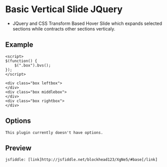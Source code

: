 Basic Vertical Slide JQuery
===========================
- JQuery and CSS Transform Based Hover Slide which expands selected sections while contracts other sections verticaly.

Example
-------

    <script>
    $(function() {
        $(".box").bvs();
    });
    </script>
    
    <div class="box leftbox">
    </div>
    <div class="box middlebox">
    </div>
    <div class="box rightbox">
    </div>
    

Options
-------

    This plugin currently doesn't have options.
    

Preview
-------

    jsfiddle: [link]http://jsfiddle.net/blockhead123/XgNe5/#base[/link]
